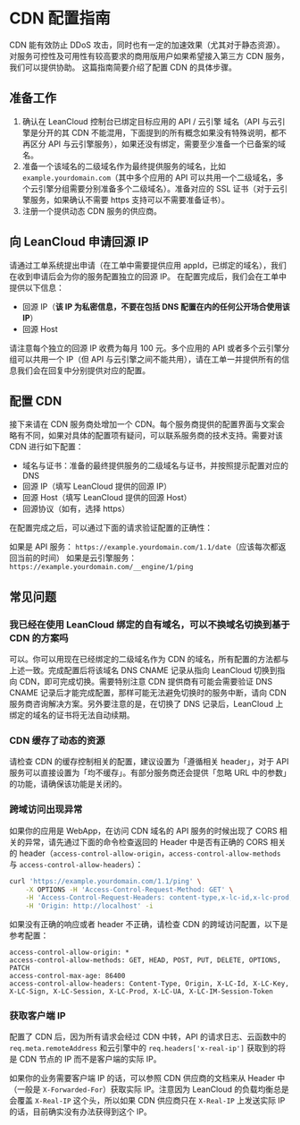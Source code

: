 # CDN 配置指南

CDN 能有效防止 DDoS 攻击，同时也有一定的加速效果（尤其对于静态资源）。
对服务可控性及可用性有较高要求的商用版用户如果希望接入第三方 CDN 服务，我们可以提供协助。
这篇指南简要介绍了配置 CDN 的具体步骤。

## 准备工作

1. 确认在 LeanCloud 控制台已绑定目标应用的 API / 云引擎 域名（API 与云引擎是分开的其 CDN 不能混用，下面提到的所有概念如果没有特殊说明，都不再区分 API 与云引擎服务），如果还没有绑定，需要至少准备一个已备案的域名。
2. 准备一个该域名的二级域名作为最终提供服务的域名，比如 `example.yourdomain.com`（其中多个应用的 API 可以共用一个二级域名，多个云引擎分组需要分别准备多个二级域名）。准备对应的 SSL 证书（对于云引擎服务，如果确认不需要 https 支持可以不需要准备证书）。
3. 注册一个提供动态 CDN 服务的供应商。

## 向 LeanCloud 申请回源 IP

请通过工单系统提出申请（在工单中需要提供应用 appId，已绑定的域名），我们在收到申请后会为你的服务配置独立的回源 IP。
在配置完成后，我们会在工单中提供以下信息：

- 回源 IP（**该 IP 为私密信息，不要在包括 DNS 配置在内的任何公开场合使用该 IP**）
- 回源 Host

请注意每个独立的回源 IP 收费为每月 100 元。多个应用的 API 或者多个云引擎分组可以共用一个 IP（但 API 与云引擎之间不能共用），请在工单一并提供所有的信息我们会在回复中分别提供对应的配置。

## 配置 CDN

接下来请在 CDN 服务商处增加一个 CDN。每个服务商提供的配置界面与文案会略有不同，如果对具体的配置项有疑问，可以联系服务商的技术支持。需要对该 CDN 进行如下配置：

- 域名与证书：准备的最终提供服务的二级域名与证书，并按照提示配置对应的 DNS
- 回源 IP（填写 LeanCloud 提供的回源 IP）
- 回源 Host（填写 LeanCloud 提供的回源 Host）
- 回源协议（如有，选择 https）

在配置完成之后，可以通过下面的请求验证配置的正确性：

如果是 API 服务： `https://example.yourdomain.com/1.1/date`（应该每次都返回当前的时间）
如果是云引擎服务： `https://example.yourdomain.com/__engine/1/ping`

## 常见问题

### 我已经在使用 LeanCloud 绑定的自有域名，可以不换域名切换到基于 CDN 的方案吗

可以。你可以用现在已经绑定的二级域名作为 CDN 的域名，所有配置的方法都与上述一致。完成配置后将该域名 DNS CNAME 记录从指向 LeanCloud 切换到指向 CDN，即可完成切换。需要特别注意 CDN 提供商有可能会需要验证 DNS CNAME 记录后才能完成配置，那样可能无法避免切换时的服务中断，请向 CDN 服务商咨询解决方案。另外要注意的是，在切换了 DNS 记录后，LeanCloud 上绑定的域名的证书将无法自动续期。

### CDN 缓存了动态的资源

请检查 CDN 的缓存控制相关的配置，建议设置为「遵循相关 header」，对于 API 服务可以直接设置为「均不缓存」。有部分服务商还会提供「忽略 URL 中的参数」的功能，请确保该功能是关闭的。

### 跨域访问出现异常

如果你的应用是 WebApp，在访问 CDN 域名的 API 服务的时候出现了 CORS 相关的异常，请先通过下面的命令检查返回的 Header 中是否有正确的 CORS 相关的 header（`access-control-allow-origin`，`access-control-allow-methods` 与 `access-control-allow-headers`）：

```sh
curl 'https://example.yourdomain.com/1.1/ping' \
    -X OPTIONS -H 'Access-Control-Request-Method: GET' \
    -H 'Access-Control-Request-Headers: content-type,x-lc-id,x-lc-prod,x-lc-session,x-lc-sign,x-lc-ua' \
    -H 'Origin: http://localhost' -i
```

如果没有正确的响应或者 header 不正确，请检查 CDN 的跨域访问配置，以下是参考配置：

```
access-control-allow-origin: *
access-control-allow-methods: GET, HEAD, POST, PUT, DELETE, OPTIONS, PATCH
access-control-max-age: 86400
access-control-allow-headers: Content-Type, Origin, X-LC-Id, X-LC-Key, X-LC-Sign, X-LC-Session, X-LC-Prod, X-LC-UA, X-LC-IM-Session-Token
```

### 获取客户端 IP

配置了 CDN 后，因为所有请求会经过 CDN 中转，API 的请求日志、云函数中的 `req.meta.remoteAddress` 和云引擎中的 `req.headers['x-real-ip']` 获取到的将是 CDN 节点的 IP 而不是客户端的实际 IP。

如果你的业务需要客户端 IP 的话，可以参照 CDN 供应商的文档来从 Header 中（一般是 `X-Forwarded-For`）获取实际 IP。注意因为 LeanCloud 的负载均衡总是会覆盖 `X-Real-IP` 这个头，所以如果 CDN 供应商只在 `X-Real-IP` 上发送实际 IP 的话，目前确实没有办法获得到这个 IP。
